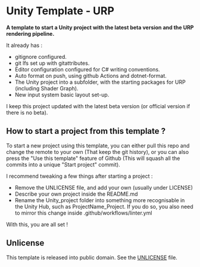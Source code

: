 # Unity Template - URP

**A template to start a Unity project with the latest beta version and the URP rendering pipeline.**

It already has :
- gitignore configured.
- git lfs set up with gitattributes.
- Editor configuration configured for C# writing conventions.
- Auto format on push, using github Actions and dotnet-format.
- The Unity project into a subfolder, with the starting packages for URP (including Shader Graph).
- New input system basic layout set-up.

I keep this project updated with the latest beta version (or official version if there is no beta).

## How to start a project from this template ?

To start a new project using this template, you can either pull this repo and change the remote to your own (That keep the git history), or you can also press the "Use this template" feature of Github (This will squash all the commits into a unique "Start project" commit).

I recommend tweaking a few things after starting a project : 
- Remove the UNLICENSE file, and add your own (usually under LICENSE)
- Describe your own project inside the README.md
- Rename the Unity_project folder into something more recognisable in the Unity Hub, such as ProjectName_Project. If you do so, you also need to mirror this change inside .github/workflows/linter.yml

With this, you are all set !

## Unlicense

This template is released into public domain. See the [UNLICENSE](./UNLICENSE) file.
